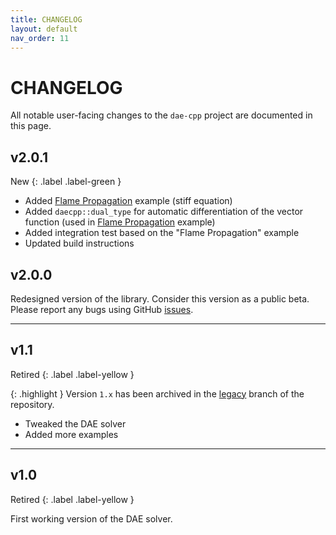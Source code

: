```yaml
---
title: CHANGELOG
layout: default
nav_order: 11
---
```


# CHANGELOG

All notable user-facing changes to the `dae-cpp` project are documented in this page.

## v2.0.1

New
{: .label .label-green }

- Added [Flame Propagation](https://github.com/dae-cpp/dae-cpp/blob/master/examples/flame_propagation/flame_propagation.cpp) example (stiff equation)
- Added `daecpp::dual_type` for automatic differentiation of the vector function (used in [Flame Propagation](https://github.com/dae-cpp/dae-cpp/blob/master/examples/flame_propagation/flame_propagation.cpp) example)
- Added integration test based on the "Flame Propagation" example
- Updated build instructions

## v2.0.0

Redesigned version of the library. Consider this version as a public beta.
Please report any bugs using GitHub [issues](https://github.com/dae-cpp/dae-cpp/issues).

----

## v1.1

Retired
{: .label .label-yellow }

{: .highlight }
Version `1.x` has been archived in the [legacy](https://github.com/dae-cpp/dae-cpp/tree/legacy) branch of the repository.

- Tweaked the DAE solver
- Added more examples

----

## v1.0

Retired
{: .label .label-yellow }

First working version of the DAE solver.

